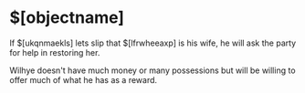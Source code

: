 # $[objectname]

If $[ukqnmaekls] lets slip that $[lfrwheeaxp] is his wife, he will ask the party for help in restoring her.

Wilhye doesn't have much money or many possessions but will be willing to offer much of what he has as a reward.